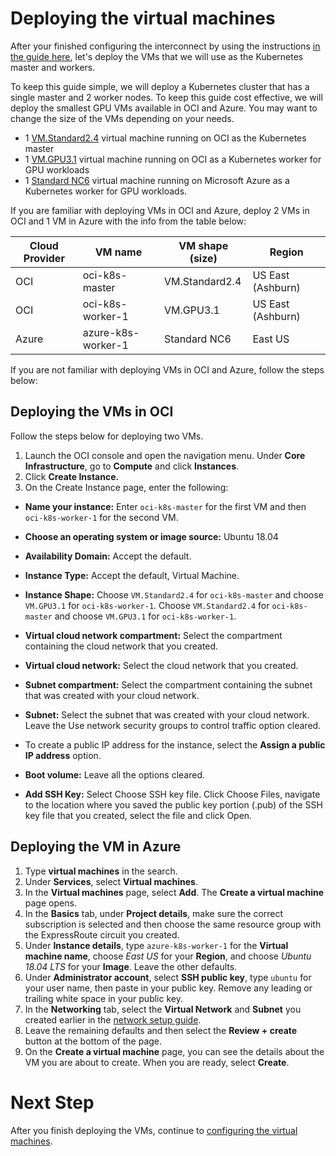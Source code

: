 # Deploying the virtual machines

After your finished configuring the interconnect by using the instructions [in the guide here](../docs/network-setup.md), let's deploy the VMs that we will use as the Kubernetes master and workers.

To keep this guide simple, we will deploy a Kubernetes cluster that has a single master and 2 worker nodes. To keep this guide cost effective, we will deploy the smallest GPU VMs available in OCI and Azure. You may want to change the size of the VMs depending on your needs.

- 1 [VM.Standard2.4](https://docs.cloud.oracle.com/iaas/Content/Compute/References/computeshapes.htm#virtualmachines) virtual machine running on OCI as the Kubernetes master
- 1 [VM.GPU3.1](https://docs.cloud.oracle.com/iaas/Content/Compute/References/computeshapes.htm#virtualmachines) virtual machine running on OCI as a Kubernetes worker for GPU workloads
- 1 [Standard NC6](https://docs.microsoft.com/en-us/azure/virtual-machines/windows/sizes-gpu#nc-series) virtual machine running on Microsoft Azure as a Kubernetes worker for GPU workloads.

If you are familiar with deploying VMs in OCI and Azure, deploy 2 VMs in OCI and 1 VM in Azure with the info from the table below:

| Cloud Provider | VM name            | VM shape (size) | Region            |
| -------------- | ------------------ | --------------- | ----------------- |
| OCI            | oci-k8s-master     | VM.Standard2.4  | US East (Ashburn) |
| OCI            | oci-k8s-worker-1   | VM.GPU3.1       | US East (Ashburn) |
| Azure          | azure-k8s-worker-1 | Standard NC6    | East US           |


If you are not familiar with deploying VMs in OCI and Azure, follow the steps below:


## Deploying the VMs in OCI

Follow the steps below for deploying two VMs. 

1. Launch the OCI console and open the navigation menu. Under **Core Infrastructure**, go to **Compute** and click **Instances**.
2. Click **Create Instance.**
3. On the Create Instance page, enter the following:

- **Name your instance:** Enter `oci-k8s-master` for the first VM and then `oci-k8s-worker-1` for the second VM.

- **Choose an operating system or image source:** Ubuntu 18.04

- **Availability Domain:** Accept the default.

- **Instance Type:** Accept the default, Virtual Machine.

- **Instance Shape:** Choose `VM.Standard2.4` for `oci-k8s-master` and choose `VM.GPU3.1` for `oci-k8s-worker-1`. Choose `VM.Standard2.4` for `oci-k8s-master` and choose `VM.GPU3.1` for `oci-k8s-worker-1`.

- **Virtual cloud network compartment:** Select the compartment containing the cloud network that you created.
- **Virtual cloud network:** Select the cloud network that you created.
- **Subnet compartment:** Select the compartment containing the subnet that was created with your cloud network.
- **Subnet:** Select the subnet that was created with your cloud network.
Leave the Use network security groups to control traffic option cleared.
- To create a public IP address for the instance, select the **Assign a public IP address** option.
- **Boot volume:** Leave all the options cleared.
- **Add SSH Key:** Select Choose SSH key file. Click Choose Files, navigate to the location where you saved the public key portion (.pub) of the SSH key file that you created, select the file and click Open.


## Deploying the VM in Azure

1. Type **virtual machines** in the search.
2. Under **Services**, select **Virtual machines**.
3. In the **Virtual machines** page, select **Add**. The **Create a virtual machine** page opens.
4. In the **Basics** tab, under **Project details**, make sure the correct subscription is selected and then choose the same resource group with the ExpressRoute circuit you created.
5. Under **Instance details**, type `azure-k8s-worker-1` for the **Virtual machine name**, choose *East US* for your **Region**, and choose *Ubuntu 18.04 LTS* for your **Image**. Leave the other defaults.
6. Under **Administrator account**, select **SSH public key**, type `ubuntu` for your user name, then paste in your public key. Remove any leading or trailing white space in your public key.
7. In the **Networking** tab, select the **Virtual Network** and **Subnet** you created earlier in the [network setup guide](../docs/network-setup.md).
8. Leave the remaining defaults and then select the **Review + create** button at the bottom of the page.
9. On the **Create a virtual machine** page, you can see the details about the VM you are about to create. When you are ready, select **Create**.

# Next Step

After you finish deploying the VMs, continue to [configuring the virtual machines](./docs/vm-setup.md).